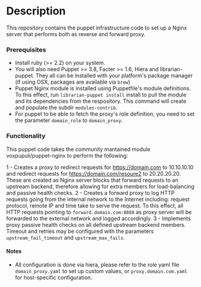 # Description

This repository contains the puppet infrastructure code to set up a Nginx server that performs both as reverse and forward proxy.

### Prerequisites
* Install ruby (>= 2.2) on your system.
* You will also need Puppet >= 3.8, Facter >= 1.6, Hiera and librarian-puppet. They all can be installed with your platform's package manager (if using OSX, packages are available via `brew`)
* Puppet Nginx module is installed using Puppetfile's module definitions. To this effect, run `librarian-puppet install` install to pull the module and its dependencies from the respository. This command will create and populate the subdir `modules-contrib`.
* For puppet to be able to fetch the proxy's role definition, you need to set the parameter `domain_role` to `domain_proxy`.

### Functionality
This puppet code takes the community mantained module voxpupuli/puppet-nginx to perform the following:

1 - Creates a proxy to redirect requests for https://domain.com to 10.10.10.10 and redirect requests for https://domain.com/resoure2 to 20.20.20.20. These are created as Nginx server blocks that forward requests to an upstream backend, therefore allowing for extra members for load-balancing and passive health checks.
2 - Creates a forward proxy to log HTTP requests going from the internal network to the Internet including: request protocol, remote IP and time take to serve the request. To this effect, all HTTP requests pointing to `forward.domain.com:8888` as proxy server will be forwarded to the external network and logged accordingly.
3 - Implements proxy passive health checks on all defined upstream backend members. Timeout and retries may be configured with the parameters `upstream_fail_timeout` and `upstream_max_fails`.

#### Notes
* All configuration is done via hiera, please refer to the role yaml file `domain_proxy.yaml` to set up custom values,  or `proxy.domain.com.yaml` for host-specific configuration.
